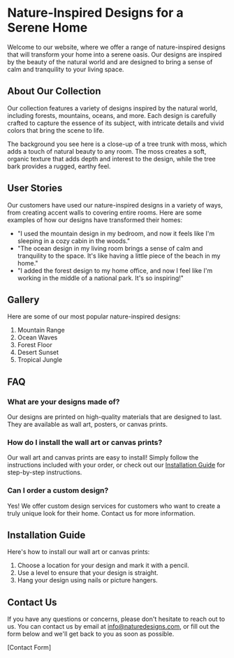 <!--font:Poppins-->

# Nature-Inspired Designs for a Serene Home

Welcome to our website, where we offer a range of nature-inspired designs that will transform your home into a serene oasis. Our designs are inspired by the beauty of the natural world and are designed to bring a sense of calm and tranquility to your living space.

## About Our Collection

Our collection features a variety of designs inspired by the natural world, including forests, mountains, oceans, and more. Each design is carefully crafted to capture the essence of its subject, with intricate details and vivid colors that bring the scene to life.

The background you see here is a close-up of a tree trunk with moss, which adds a touch of natural beauty to any room. The moss creates a soft, organic texture that adds depth and interest to the design, while the tree bark provides a rugged, earthy feel.

## User Stories

Our customers have used our nature-inspired designs in a variety of ways, from creating accent walls to covering entire rooms. Here are some examples of how our designs have transformed their homes:

- "I used the mountain design in my bedroom, and now it feels like I'm sleeping in a cozy cabin in the woods."
- "The ocean design in my living room brings a sense of calm and tranquility to the space. It's like having a little piece of the beach in my home."
- "I added the forest design to my home office, and now I feel like I'm working in the middle of a national park. It's so inspiring!"

## Gallery

Here are some of our most popular nature-inspired designs:

1. Mountain Range
2. Ocean Waves
3. Forest Floor
4. Desert Sunset
5. Tropical Jungle

## FAQ

### What are your designs made of?

Our designs are printed on high-quality materials that are designed to last. They are available as wall art, posters, or canvas prints.

### How do I install the wall art or canvas prints?

Our wall art and canvas prints are easy to install! Simply follow the instructions included with your order, or check out our [Installation Guide](#installation-guide) for step-by-step instructions.

### Can I order a custom design?

Yes! We offer custom design services for customers who want to create a truly unique look for their home. Contact us for more information.

## Installation Guide

Here's how to install our wall art or canvas prints:

1. Choose a location for your design and mark it with a pencil.
2. Use a level to ensure that your design is straight.
3. Hang your design using nails or picture hangers.

## Contact Us

If you have any questions or concerns, please don't hesitate to reach out to us. You can contact us by email at info@naturedesigns.com, or fill out the form below and we'll get back to you as soon as possible.

[Contact Form]

<!--

Write me content for website with wallpaper which alt text is:

"A close-up of a tree trunk with moss"

The name/title of the page should not be 1:1 copy of the alt text but rather a real content of the website which is using this wallpaper.

- Use markdown format 
- Start with heading
- Heading should be short and concise
- The content should look like a real website 
- The website should not be about the wallpaper, wallpaper is just a related background
- Heading should be contain work "wallpaper" or "background"
- Include real sections like references, contact, user stories, etc. use things relevant to the page purpose.
- Feel free to use structure like headings, bullets, numbering, blockquotes, paragraphs, horizontal lines, etc.
- You can use formatting like bold or _italic_
- You can include UTF-8 emojis
- Links should be only #hash anchors (and you can refer to the document itself)
- Do not include images


---


# Nature-Inspired Wallpaper for Your Home

Welcome to our website, where we offer a wide range of nature-inspired wallpapers that will transform your home into a serene oasis. Our wallpapers are designed to bring the beauty of the natural world into your living space, creating a calming and peaceful atmosphere.

## About Our Wallpaper

Our wallpaper collection features a variety of designs inspired by the natural world, including forests, mountains, oceans, and more. Each design is carefully crafted to capture the essence of its subject, with intricate details and vivid colors that bring the scene to life.

The wallpaper you see here is a close-up of a tree trunk with moss, which adds a touch of natural beauty to any room. The moss creates a soft, organic texture that adds depth and interest to the design, while the tree bark provides a rugged, earthy feel.

## User Stories

Our customers have used our nature-inspired wallpapers in a variety of ways, from creating accent walls to covering entire rooms. Here are some examples of how our wallpapers have transformed their homes:

- "I used the mountain wallpaper in my bedroom, and now it feels like I'm sleeping in a cozy cabin in the woods."
- "The ocean wallpaper in my living room brings a sense of calm and tranquility to the space. It's like having a little piece of the beach in my home."
- "I added the forest wallpaper to my home office, and now I feel like I'm working in the middle of a national park. It's so inspiring!"

## References

If you're interested in learning more about our wallpaper collection, please check out these resources:

- [Gallery](#gallery): Browse our collection of nature-inspired wallpapers.
- [FAQ](#faq): Get answers to frequently asked questions about our wallpaper.
- [Contact Us](#contact-us): Reach out to us with any questions or concerns.

## Gallery

Here are some of our most popular nature-inspired wallpaper designs:

1. Mountain Range
2. Ocean Waves
3. Forest Floor
4. Desert Sunset
5. Tropical Jungle

## FAQ

### What are your wallpapers made of?

Our wallpapers are made from high-quality materials that are designed to last. They are printed on durable, non-woven paper that is easy to install and remove.

### How do I install the wallpaper?

Installing our wallpaper is easy! Simply follow the instructions included with your order, or check out our [Installation Guide](#installation-guide) for step-by-step instructions.

### Can I order a custom wallpaper design?

Yes! We offer custom wallpaper design services for customers who want to create a truly unique look for their home. Contact us for more information.

## Installation Guide

Here's how to install our wallpaper:

1. Prepare your walls by cleaning them and filling in any holes or cracks.
2. Measure your walls and cut the wallpaper to size.
3. Apply wallpaper paste to the back of the wallpaper.
4. Carefully place the wallpaper on the wall, smoothing out any bubbles or wrinkles.
5. Trim any excess wallpaper using a sharp knife or scissors.

## Contact Us

If you have any questions or concerns, please don't hesitate to reach out to us. You can contact us by email at info@naturewallpaper.com, or fill out the form below and we'll get back to you as soon as possible.

[Contact Form]


---


Heading should not include word "wallpaper". The website should not be about the wallpaper itself, wallpaper is just a related background, rewrite whole content.


---


# Bring Nature into Your Home with Our Collection of Inspired Wallpapers

Welcome to our website, where we offer a range of nature-inspired wallpapers that will transform your home into a serene oasis. Our wallpapers are designed to bring the beauty of the natural world into your living space, creating a calming and peaceful atmosphere.

## About Our Collection

Our collection features a variety of designs inspired by the natural world, including forests, mountains, oceans, and more. Each design is carefully crafted to capture the essence of its subject, with intricate details and vivid colors that bring the scene to life.

The wallpaper you see here is a close-up of a tree trunk with moss, which adds a touch of natural beauty to any room. The moss creates a soft, organic texture that adds depth and interest to the design, while the tree bark provides a rugged, earthy feel.

## User Stories

Our customers have used our nature-inspired wallpapers in a variety of ways, from creating accent walls to covering entire rooms. Here are some examples of how our wallpapers have transformed their homes:

- "I used the mountain design in my bedroom, and now it feels like I'm sleeping in a cozy cabin in the woods."
- "The ocean design in my living room brings a sense of calm and tranquility to the space. It's like having a little piece of the beach in my home."
- "I added the forest design to my home office, and now I feel like I'm working in the middle of a national park. It's so inspiring!"

## References

If you're interested in learning more about our collection of nature-inspired wallpapers, please check out these resources:

- [Gallery](#gallery): Browse our collection of designs.
- [FAQ](#faq): Get answers to frequently asked questions about our wallpapers.
- [Contact Us](#contact-us): Reach out to us with any questions or concerns.

## Gallery

Here are some of our most popular nature-inspired wallpaper designs:

1. Mountain Range
2. Ocean Waves
3. Forest Floor
4. Desert Sunset
5. Tropical Jungle

## FAQ

### What are your wallpapers made of?

Our wallpapers are made from high-quality materials that are designed to last. They are printed on durable, non-woven paper that is easy to install and remove.

### How do I install the wallpaper?

Installing our wallpaper is easy! Simply follow the instructions included with your order, or check out our [Installation Guide](#installation-guide) for step-by-step instructions.

### Can I order a custom wallpaper design?

Yes! We offer custom wallpaper design services for customers who want to create a truly unique look for their home. Contact us for more information.

## Installation Guide

Here's how to install our wallpaper:

1. Prepare your walls by cleaning them and filling in any holes or cracks.
2. Measure your walls and cut the wallpaper to size.
3. Apply wallpaper paste to the back of the wallpaper.
4. Carefully place the wallpaper on the wall, smoothing out any bubbles or wrinkles.
5. Trim any excess wallpaper using a sharp knife or scissors.

## Contact Us

If you have any questions or concerns, please don't hesitate to reach out to us. You can contact us by email at info@naturewallpaper.com, or fill out the form below and we'll get back to you as soon as possible.

[Contact Form]


---


Heading should not include word "wallpaper". The website should not be about the wallpaper itself, wallpaper is just a related background, rewrite whole content.


---


# Transform Your Home with Nature-Inspired Designs

Welcome to our website, where we offer a range of nature-inspired designs that will transform your home into a serene oasis. Our designs are inspired by the beauty of the natural world and are designed to bring a sense of calm and tranquility to your living space.

## About Our Collection

Our collection features a variety of designs inspired by the natural world, including forests, mountains, oceans, and more. Each design is carefully crafted to capture the essence of its subject, with intricate details and vivid colors that bring the scene to life.

The background you see here is a close-up of a tree trunk with moss, which adds a touch of natural beauty to any room. The moss creates a soft, organic texture that adds depth and interest to the design, while the tree bark provides a rugged, earthy feel.

## User Stories

Our customers have used our nature-inspired designs in a variety of ways, from creating accent walls to covering entire rooms. Here are some examples of how our designs have transformed their homes:

- "I used the mountain design in my bedroom, and now it feels like I'm sleeping in a cozy cabin in the woods."
- "The ocean design in my living room brings a sense of calm and tranquility to the space. It's like having a little piece of the beach in my home."
- "I added the forest design to my home office, and now I feel like I'm working in the middle of a national park. It's so inspiring!"

## References

If you're interested in learning more about our collection of nature-inspired designs, please check out these resources:

- [Gallery](#gallery): Browse our collection of designs.
- [FAQ](#faq): Get answers to frequently asked questions about our designs.
- [Contact Us](#contact-us): Reach out to us with any questions or concerns.

## Gallery

Here are some of our most popular nature-inspired designs:

1. Mountain Range
2. Ocean Waves
3. Forest Floor
4. Desert Sunset
5. Tropical Jungle

## FAQ

### What are your designs made of?

Our designs are printed on high-quality materials that are designed to last. They are available as wall art, posters, or canvas prints.

### How do I install the wall art or canvas prints?

Our wall art and canvas prints are easy to install! Simply follow the instructions included with your order, or check out our [Installation Guide](#installation-guide) for step-by-step instructions.

### Can I order a custom design?

Yes! We offer custom design services for customers who want to create a truly unique look for their home. Contact us for more information.

## Installation Guide

Here's how to install our wall art or canvas prints:

1. Choose a location for your design and mark it with a pencil.
2. Use a level to ensure that your design is straight.
3. Hang your design using nails or picture hangers.

## Contact Us

If you have any questions or concerns, please don't hesitate to reach out to us. You can contact us by email at info@naturedesigns.com, or fill out the form below and we'll get back to you as soon as possible.

[Contact Form]


---


Heading is too long, rewrite whole content.


---


# Nature-Inspired Designs for a Serene Home

Welcome to our website, where we offer a range of nature-inspired designs that will transform your home into a serene oasis. Our designs are inspired by the beauty of the natural world and are designed to bring a sense of calm and tranquility to your living space.

## About Our Collection

Our collection features a variety of designs inspired by the natural world, including forests, mountains, oceans, and more. Each design is carefully crafted to capture the essence of its subject, with intricate details and vivid colors that bring the scene to life.

The background you see here is a close-up of a tree trunk with moss, which adds a touch of natural beauty to any room. The moss creates a soft, organic texture that adds depth and interest to the design, while the tree bark provides a rugged, earthy feel.

## User Stories

Our customers have used our nature-inspired designs in a variety of ways, from creating accent walls to covering entire rooms. Here are some examples of how our designs have transformed their homes:

- "I used the mountain design in my bedroom, and now it feels like I'm sleeping in a cozy cabin in the woods."
- "The ocean design in my living room brings a sense of calm and tranquility to the space. It's like having a little piece of the beach in my home."
- "I added the forest design to my home office, and now I feel like I'm working in the middle of a national park. It's so inspiring!"

## Gallery

Here are some of our most popular nature-inspired designs:

1. Mountain Range
2. Ocean Waves
3. Forest Floor
4. Desert Sunset
5. Tropical Jungle

## FAQ

### What are your designs made of?

Our designs are printed on high-quality materials that are designed to last. They are available as wall art, posters, or canvas prints.

### How do I install the wall art or canvas prints?

Our wall art and canvas prints are easy to install! Simply follow the instructions included with your order, or check out our [Installation Guide](#installation-guide) for step-by-step instructions.

### Can I order a custom design?

Yes! We offer custom design services for customers who want to create a truly unique look for their home. Contact us for more information.

## Installation Guide

Here's how to install our wall art or canvas prints:

1. Choose a location for your design and mark it with a pencil.
2. Use a level to ensure that your design is straight.
3. Hang your design using nails or picture hangers.

## Contact Us

If you have any questions or concerns, please don't hesitate to reach out to us. You can contact us by email at info@naturedesigns.com, or fill out the form below and we'll get back to you as soon as possible.

[Contact Form]


---


Write me a Google font which is best fitting for the website.

Pick from the list:
- Exo 2
- Roboto
- Lato
- Orbitron
- Montserrat
- Inter
- Playfair Display
- Futura
- Great Vibes
- Poppins
- Dancing Script
- Alegreya
- Open Sans
- Lobster
- Barlow Condensed
- IBM Plex Sans
- Raleway


Write just the font name nothing else.


---


Poppins

-->
